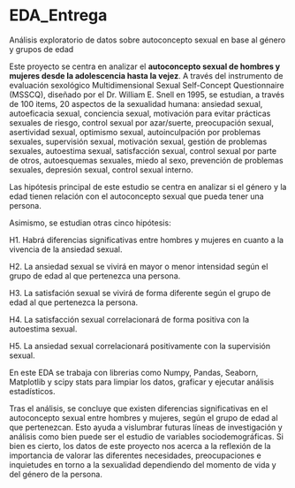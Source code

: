 # EDA_Entrega
Análisis exploratorio de datos sobre autoconcepto sexual en base al género y grupos de edad  

Este proyecto se centra en analizar el **autoconcepto sexual de hombres y mujeres desde la adolescencia hasta la vejez**. A través del instrumento de evaluación sexológico Multidimensional Sexual Self-Concept Questionnaire (MSSCQ), diseñado por el Dr. William E. Snell en 1995, se estudian, a través de 100 items, 20 aspectos de la sexualidad humana: ansiedad sexual, autoeficacia sexual, conciencia sexual, motivación para evitar prácticas sexuales de riesgo, control sexual por azar/suerte, preocupación sexual, asertividad sexual, optimismo sexual, autoinculpación por problemas sexuales, supervisión sexual, motivación sexual, gestión de problemas sexuales, autoestima sexual, satisfacción sexual, control sexual por parte de otros, autoesquemas sexuales, miedo al sexo, prevención de problemas sexuales, depresión sexual, control sexual interno.   

Las hipótesis principal de este estudio se centra en analizar si el género y la edad tienen relación con el autoconcepto sexual que pueda tener una persona.  

Asimismo, se estudian otras cinco hipótesis:  

H1. Habrá diferencias significativas entre hombres y mujeres en cuanto a la vivencia de la ansiedad sexual.  

H2. La ansiedad sexual se vivirá en mayor o menor intensidad según el grupo de edad al que pertenezca una persona.  

H3. La satisfación sexual se vivirá de forma diferente según el grupo de edad al que pertenezca la persona.  

H4. La satisfacción sexual correlacionará de forma positiva con la autoestima sexual.  

H5. La ansiedad sexual correlacionará positivamente con la supervisión sexual.  

En este EDA se trabaja con librerias como Numpy, Pandas, Seaborn, Matplotlib y scipy stats para limpiar los datos, graficar y ejecutar análisis estadísticos.  

Tras el análisis, se concluye que existen diferencias significativas en el autoconcepto sexual entre hombres y mujeres, según el grupo de edad al que pertenezcan. Esto ayuda a vislumbrar futuras líneas de investigación y análisis como bien puede ser el estudio de variables sociodemográficas. Si bien es cierto, los datos de este proyecto nos acerca a la reflexión de la importancia de valorar las diferentes necesidades, preocupaciones e inquietudes en torno a la sexualidad dependiendo del momento de vida y del género de la persona. 
  
